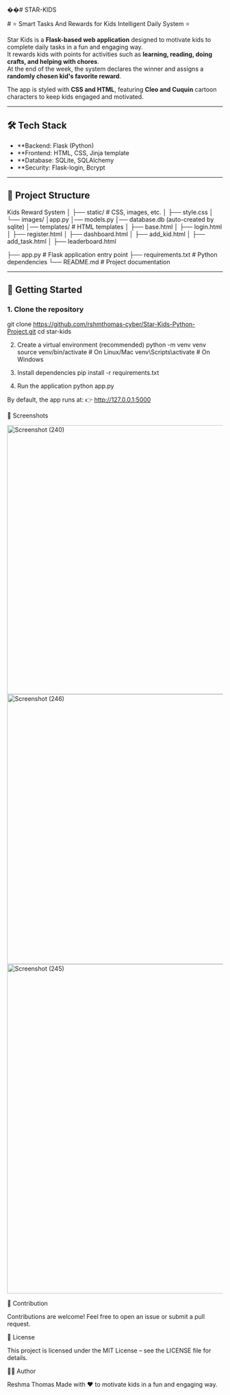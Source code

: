 ��#   S T A R - K I D S 

 # ⭐ Smart Tasks And Rewards for Kids Intelligent Daily System ⭐


Star Kids is a **Flask-based web application** designed to motivate kids to complete daily tasks in a fun and engaging way.  
It rewards kids with points for activities such as **learning, reading, doing crafts, and helping with chores**.  
At the end of the week, the system declares the winner and assigns a **randomly chosen kid's favorite reward**.  

The app is styled with **CSS and HTML**, featuring **Cleo and Cuquin** cartoon characters to keep kids engaged and motivated.

---



## 🛠️ Tech Stack
- **Backend: Flask (Python)
- **Frontend: HTML, CSS, Jinja template
- **Database: SQLite, SQLAlchemy
- **Security: Flask-login, Bcrypt 


---

## 📂 Project Structure 
Kids Reward System
│
├── static/ # CSS, images, etc.
│ ├── style.css
│ └── images/
│app.py
│── models.py
│── database.db   (auto-created by sqlite)
│── templates/ # HTML templates
│    ├── base.html
│    ├── login.html
│    ├── register.html
│    ├── dashboard.html
│    ├── add_kid.html
│    ├── add_task.html
│    ├── leaderboard.html

├── app.py # Flask application entry point
├── requirements.txt # Python dependencies
└── README.md # Project documentation

---

## 🚀 Getting Started

### 1. Clone the repository
git clone https://github.com/rshmthomas-cyber/Star-Kids-Python-Project.git
cd star-kids

2. Create a virtual environment (recommended)
python -m venv venv
source venv/bin/activate     # On Linux/Mac
venv\Scripts\activate        # On Windows

3. Install dependencies
pip install -r requirements.txt

4. Run the application
python app.py


By default, the app runs at:
👉 http://127.0.0.1:5000

📸 Screenshots 

<img width="1366" height="627" alt="Screenshot (240)" src="https://github.com/user-attachments/assets/6e423e55-5a4e-4a31-bf7b-2f3c8656000a" />
<img width="1335" height="629" alt="Screenshot (246)" src="https://github.com/user-attachments/assets/81d1dbda-c76a-4316-8c6d-30c697646131" />
<img width="1366" height="768" alt="Screenshot (245)" src="https://github.com/user-attachments/assets/cf3388b7-daf2-4e73-83c7-157fb6fe64ca" />



🤝 Contribution

Contributions are welcome! Feel free to open an issue or submit a pull request.

📜 License

This project is licensed under the MIT License – see the LICENSE
 file for details.

👩‍💻 Author

Reshma Thomas
Made with ❤️ to motivate kids in a fun and engaging way.


